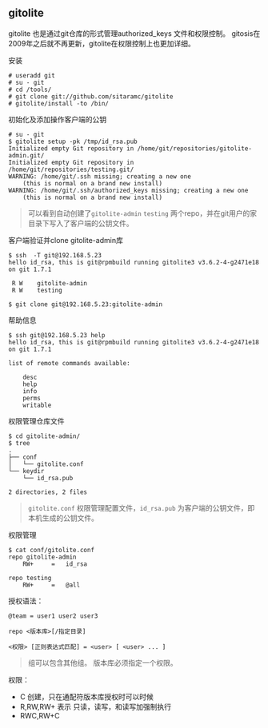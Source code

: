 ## gitolite

gitolite 也是通过git仓库的形式管理authorized_keys 文件和权限控制。
gitosis在2009年之后就不再更新，gitolite在权限控制上也更加详细。

安装

```
# useradd git
# su - git
# cd /tools/
# git clone git://github.com/sitaramc/gitolite
# gitolite/install -to /bin/
```

初始化及添加操作客户端的公钥

```
# su - git
$ gitolite setup -pk /tmp/id_rsa.pub 
Initialized empty Git repository in /home/git/repositories/gitolite-admin.git/
Initialized empty Git repository in /home/git/repositories/testing.git/
WARNING: /home/git/.ssh missing; creating a new one
    (this is normal on a brand new install)
WARNING: /home/git/.ssh/authorized_keys missing; creating a new one
    (this is normal on a brand new install)
```

> 可以看到自动创建了`gitolite-admin` `testing` 两个repo，并在git用户的家目录下写入了客户端的公钥文件。

客户端验证并clone gitolite-admin库

```
$ ssh  -T git@192.168.5.23
hello id_rsa, this is git@rpmbuild running gitolite3 v3.6.2-4-g2471e18 on git 1.7.1

 R W	gitolite-admin
 R W	testing

$ git clone git@192.168.5.23:gitolite-admin
```

帮助信息

```
$ ssh git@192.168.5.23 help
hello id_rsa, this is git@rpmbuild running gitolite3 v3.6.2-4-g2471e18 on git 1.7.1

list of remote commands available:

	desc
	help
	info
	perms
	writable
```


权限管理仓库文件

```
$ cd gitolite-admin/
$ tree
.
├── conf
│   └── gitolite.conf
└── keydir
    └── id_rsa.pub

2 directories, 2 files
```

> `gitolite.conf` 权限管理配置文件，`id_rsa.pub` 为客户端的公钥文件，即本机生成的公钥文件。

权限管理

```
$ cat conf/gitolite.conf 
repo gitolite-admin
    RW+     =   id_rsa

repo testing
    RW+     =   @all
```

授权语法：
```
@team = user1 user2 user3

repo <版本库>[/指定目录]

<权限> [正则表达式匹配] = <user> [ <user> ... ]
```

>  组可以包含其他组。
> 版本库必须指定一个权限。

权限：

- C 创建，只在通配符版本库授权时可以时候
- R,RW,RW+ 表示 只读，读写，和读写加强制执行
- RWC,RW+C 

